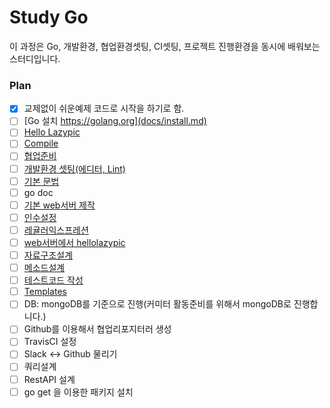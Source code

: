 # Study Go

이 과정은 Go, 개발환경, 협업환경셋팅, CI셋팅, 프로젝트 진행환경을 동시에 배워보는 스터디입니다.

### Plan
- [x] 교제없이 쉬운예제 코드로 시작을 하기로 함.
- [ ] [Go 설치 https://golang.org](docs/install.md)
- [ ] [Hello Lazypic](docs/hellolazypic.md)
- [ ] [Compile](docs/compile.md)
- [ ] [협업준비](docs/collaboration.md)
- [ ] [개발환경 셋팅(에디터, Lint)](docs/devenv.md)
- [ ] [기본 문법](docs/basic.md)
- [ ] go doc
- [ ] [기본 web서버 제작](docs/webserver.md)
- [ ] [인수설정](docs/flag.md)
- [ ] [레귤러익스프레션](docs/regex.md)
- [ ] [web서버에서 hellolazypic](docs/webserver_lazypic.md)
- [ ] [자료구조설계](docs/struct.md)
- [ ] [메소드설계](docs/method.md)
- [ ] [테스트코드 작성](docs/testcode.md)
- [ ] [Templates](docs/template.md)
- [ ] DB: mongoDB를 기준으로 진행(커미터 활동준비를 위해서 mongoDB로 진행합니다.)
- [ ] Github를 이용해서 협업리포지터러 생성
- [ ] TravisCI 설정
- [ ] Slack <-> Github 물리기
- [ ] 쿼리설계
- [ ] RestAPI 설계
- [ ] go get 을 이용한 패키지 설치